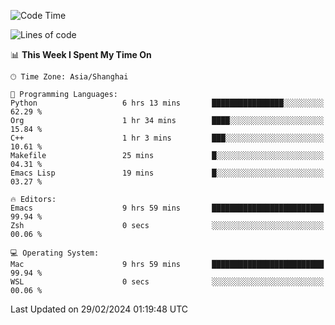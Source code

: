 <!--START_SECTION:waka-->
![Code Time](http://img.shields.io/badge/Code%20Time-1%2C805%20hrs%2032%20mins-blue)

![Lines of code](https://img.shields.io/badge/From%20Hello%20World%20I%27ve%20Written-288.3%20thousand%20lines%20of%20code-blue)

📊 **This Week I Spent My Time On** 

```text
🕑︎ Time Zone: Asia/Shanghai

💬 Programming Languages: 
Python                   6 hrs 13 mins       ████████████████░░░░░░░░░   62.29 % 
Org                      1 hr 34 mins        ████░░░░░░░░░░░░░░░░░░░░░   15.84 % 
C++                      1 hr 3 mins         ███░░░░░░░░░░░░░░░░░░░░░░   10.61 % 
Makefile                 25 mins             █░░░░░░░░░░░░░░░░░░░░░░░░   04.31 % 
Emacs Lisp               19 mins             █░░░░░░░░░░░░░░░░░░░░░░░░   03.27 % 

🔥 Editors: 
Emacs                    9 hrs 59 mins       █████████████████████████   99.94 % 
Zsh                      0 secs              ░░░░░░░░░░░░░░░░░░░░░░░░░   00.06 % 

💻 Operating System: 
Mac                      9 hrs 59 mins       █████████████████████████   99.94 % 
WSL                      0 secs              ░░░░░░░░░░░░░░░░░░░░░░░░░   00.06 % 
```


 Last Updated on 29/02/2024 01:19:48 UTC
<!--END_SECTION:waka-->
